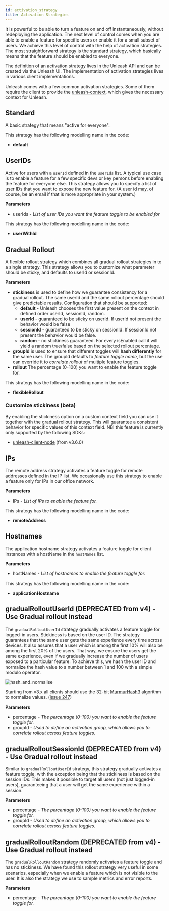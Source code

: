 ```yaml
---
id: activation_strategy
title: Activation Strategies
---
```


It is powerful to be able to turn a feature on and off instantaneously, without redeploying the application. The next level of control comes when you are able to enable a feature for specific users or enable it for a small subset of users. We achieve this level of control with the help of activation strategies. The most straightforward strategy is the standard strategy, which basically means that the feature should be enabled to everyone.

The definition of an activation strategy lives in the Unleash API and can be created via the Unleash UI. The implementation of activation strategies lives in various client implementations.

Unleash comes with a few common activation strategies. Some of them require the client to provide the [unleash-context](./unleash-context.md), which gives the necessary context for Unleash.

## Standard

A basic strategy that means "active for everyone".

This strategy has the following modelling name in the code:

- **default**

## UserIDs

Active for users with a `userId` defined in the `userIds` list. A typical use case is to enable a feature for a few specific devs or key persons before enabling the feature for everyone else. This strategy allows you to specify a list of user IDs that you want to expose the new feature for. (A user id may, of course, be an email if that is more appropriate in your system.)

**Parameters**

- userIds - _List of user IDs you want the feature toggle to be enabled for_

This strategy has the following modelling name in the code:

- **userWithId**

## Gradual Rollout

A flexible rollout strategy which combines all gradual rollout strategies in to a single strategy. This strategy allows you to customize what parameter should be sticky, and defaults to userId or sessionId.

**Parameters**

- **stickiness** is used to define how we guarantee consistency for a gradual rollout. The same userId and the same rollout percentage should give predictable results. Configuration that should be supported:
  - **default** - Unleash chooses the first value present on the context in defined order userId, sessionId, random.
  - **userId** - guaranteed to be sticky on userId. If userId not present the behavior would be false
  - **sessionId** - guaranteed to be sticky on sessionId. If sessionId not present the behavior would be false.
  - **random** - no stickiness guaranteed. For every isEnabled call it will yield a random true/false based on the selected rollout percentage.
- **groupId** is used to ensure that different toggles will **hash differently** for the same user. The groupId defaults to _feature toggle name_, but the use can override it to _correlate rollout_ of multiple feature toggles.
- **rollout** The percentage (0-100) you want to enable the feature toggle for.

This strategy has the following modelling name in the code:

- **flexibleRollout**

### Customize stickiness (beta)

By enabling the stickiness option on a custom context field you can use it together with the gradual rollout strategy. This will guarantee a consistent behavior for specific values of this context field. NB! this feature is currently only supported by the following SDKs:

- [unleash-client-node](https://github.com/Unleash/unleash-client-node) (from v3.6.0)

## IPs

The remote address strategy activates a feature toggle for remote addresses defined in the IP list. We occasionally use this strategy to enable a feature only for IPs in our office network.

**Parameters**

- IPs - _List of IPs to enable the feature for._

This strategy has the following modelling name in the code:

- **remoteAddress**

## Hostnames

The application hostname strategy activates a feature toggle for client instances with a hostName in the `hostNames` list.

**Parameters**

- hostNames - _List of hostnames to enable the feature toggle for._

This strategy has the following modelling name in the code:

- **applicationHostname**

## gradualRolloutUserId (DEPRECATED from v4) - Use Gradual rollout instead

The `gradualRolloutUserId` strategy gradually activates a feature toggle for logged-in users. Stickiness is based on the user ID. The strategy guarantees that the same user gets the same experience every time across devices. It also assures that a user which is among the first 10% will also be among the first 20% of the users. That way, we ensure the users get the same experience, even if we gradually increase the number of users exposed to a particular feature. To achieve this, we hash the user ID and normalize the hash value to a number between 1 and 100 with a simple modulo operator.

![hash_and_normalise](assets/hash_and_normalise.png)

Starting from v3.x all clients should use the 32-bit [MurmurHash3](https://en.wikipedia.org/wiki/MurmurHash) algorithm to normalize values. ([issue 247](https://github.com/Unleash/unleash/issues/247))

**Parameters**

- percentage - _The percentage (0-100) you want to enable the feature toggle for._
- groupId - _Used to define an activation group, which allows you to correlate rollout across feature toggles._

## gradualRolloutSessionId (DEPRECATED from v4) - Use Gradual rollout instead

Similar to `gradualRolloutUserId` strategy, this strategy gradually activates a feature toggle, with the exception being that the stickiness is based on the session IDs. This makes it possible to target all users (not just logged-in users), guaranteeing that a user will get the same experience within a session.

**Parameters**

- percentage - _The percentage (0-100) you want to enable the feature toggle for._
- groupId - _Used to define an activation group, which allows you to correlate rollout across feature toggles._

## gradualRolloutRandom (DEPRECATED from v4) - Use Gradual rollout instead

The `gradualRolloutRandom` strategy randomly activates a feature toggle and has no stickiness. We have found this rollout strategy very useful in some scenarios, especially when we enable a feature which is not visible to the user. It is also the strategy we use to sample metrics and error reports.

**Parameters**

- percentage - _The percentage (0-100) you want to enable the feature toggle for._

